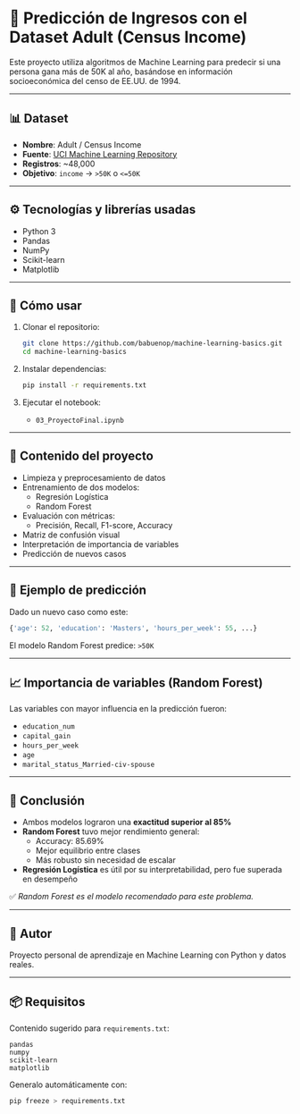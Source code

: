 # 🧠 Predicción de Ingresos con el Dataset Adult (Census Income)

Este proyecto utiliza algoritmos de Machine Learning para predecir si una persona gana más de 50K al año, basándose en información socioeconómica del censo de EE.UU. de 1994.

---

## 📊 Dataset

- **Nombre**: Adult / Census Income
- **Fuente**: [UCI Machine Learning Repository](https://archive.ics.uci.edu/ml/datasets/adult)
- **Registros**: ~48,000
- **Objetivo**: `income` → `>50K` o `<=50K`

---

## ⚙️ Tecnologías y librerías usadas

- Python 3
- Pandas
- NumPy
- Scikit-learn
- Matplotlib

---

## 🚀 Cómo usar

1. Clonar el repositorio:
   ```bash
   git clone https://github.com/babuenop/machine-learning-basics.git
   cd machine-learning-basics
   ```

2. Instalar dependencias:
   ```bash
   pip install -r requirements.txt
   ```

3. Ejecutar el notebook:
   - `03_ProyectoFinal.ipynb`


---

## 📂 Contenido del proyecto

- Limpieza y preprocesamiento de datos
- Entrenamiento de dos modelos:
  - Regresión Logística
  - Random Forest
- Evaluación con métricas:
  - Precisión, Recall, F1-score, Accuracy
- Matriz de confusión visual
- Interpretación de importancia de variables
- Predicción de nuevos casos

---

## 🧪 Ejemplo de predicción

Dado un nuevo caso como este:

```python
{'age': 52, 'education': 'Masters', 'hours_per_week': 55, ...}
```

El modelo Random Forest predice: `>50K`

---

## 📈 Importancia de variables (Random Forest)

Las variables con mayor influencia en la predicción fueron:
- `education_num`
- `capital_gain`
- `hours_per_week`
- `age`
- `marital_status_Married-civ-spouse`

---

## 🧠 Conclusión

- Ambos modelos lograron una **exactitud superior al 85%**
- **Random Forest** tuvo mejor rendimiento general:
  - Accuracy: 85.69%
  - Mejor equilibrio entre clases
  - Más robusto sin necesidad de escalar
- **Regresión Logística** es útil por su interpretabilidad, pero fue superada en desempeño

✅ *Random Forest es el modelo recomendado para este problema.*

---

## 📌 Autor
Proyecto personal de aprendizaje en Machine Learning con Python y datos reales.

---

## 📦 Requisitos

Contenido sugerido para `requirements.txt`:

```
pandas
numpy
scikit-learn
matplotlib
```

Generalo automáticamente con:

```bash
pip freeze > requirements.txt
```